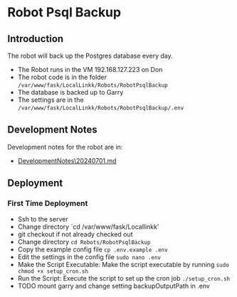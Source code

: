 # Robot Psql Backup

## Introduction

The robot will back up the Postgres database every day.

- The Robot runs in the VM 192.168.127.223 on Don
- The robot code is in the folder `/var/www/fask/LocalLinkk/Robots/RobotPsqlBackup`
- The database is backed up to Garry
- The settings are in the `/var/www/fask/LocalLinkk/Robots/RobotPsqlBackup/.env`

## Development Notes

Development notes for the robot are in:

- [DevelopmentNotes\20240701.md](DevelopmentNotes\20240701.md)

## Deployment

### First Time Deployment

- Ssh to the server
- Change directory `cd /var/www/fask/Locallinkk'
- git checkout if not already checked out
- Change directory `cd Robots/RobotPsqlBackup`
- Copy the example config file `cp .env.example .env`
- Edit the settings in the config file `sudo nano .env`
- Make the Script Executable: Make the script executable by running `sudo chmod +x setup_cron.sh`
- Run the Script: Execute the script to set up the cron job `./setup_cron.sh`
- TODO mount garry and change setting backupOutputPath in .env